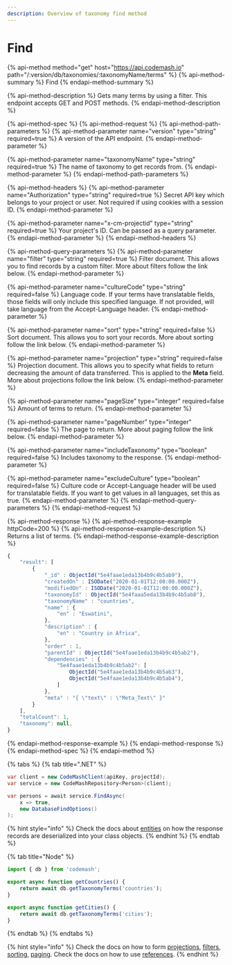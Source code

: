 ```yaml
---
description: Overview of taxonomy find method
---
```


# Find

{% api-method method="get" host="https://api.codemash.io" path="/:version/db/taxonomies/:taxonomyName/terms" %}
{% api-method-summary %}
Find
{% endapi-method-summary %}

{% api-method-description %}
Gets many terms by using a filter. This endpoint accepts GET and POST methods.
{% endapi-method-description %}

{% api-method-spec %}
{% api-method-request %}
{% api-method-path-parameters %}
{% api-method-parameter name="version" type="string" required=true %}
A version of the API endpoint.
{% endapi-method-parameter %}

{% api-method-parameter name="taxonomyName" type="string" required=true %}
The name of taxonomy to get records from.
{% endapi-method-parameter %}
{% endapi-method-path-parameters %}

{% api-method-headers %}
{% api-method-parameter name="Authorization" type="string" required=true %}
Secret API key which belongs to your project or user. Not required if using cookies with a session ID.
{% endapi-method-parameter %}

{% api-method-parameter name="x-cm-projectid" type="string" required=true %}
Your project's ID. Can be passed as a query parameter.
{% endapi-method-parameter %}
{% endapi-method-headers %}

{% api-method-query-parameters %}
{% api-method-parameter name="filter" type="string" required=true %}
Filter document. This allows you to find records by a custom filter. More about filters follow the link below.
{% endapi-method-parameter %}

{% api-method-parameter name="cultureCode" type="string" required=false %}
Language code. If your terms have translatable fields, those fields will only include this specified language. If not provided, will take language from the Accept-Language header.
{% endapi-method-parameter %}

{% api-method-parameter name="sort" type="string" required=false %}
Sort document. This allows you to sort your records. More about sorting follow the link below.
{% endapi-method-parameter %}

{% api-method-parameter name="projection" type="string" required=false %}
Projection document. This allows you to specify what fields to return decreasing the amount of data transferred. This is applied to the **Meta** field. More about projections follow the link below.
{% endapi-method-parameter %}

{% api-method-parameter name="pageSize" type="integer" required=false %}
Amount of terms to return.
{% endapi-method-parameter %}

{% api-method-parameter name="pageNumber" type="integer" required=false %}
The page to return. More about paging follow the link below.
{% endapi-method-parameter %}

{% api-method-parameter name="includeTaxonomy" type="boolean" required=false %}
Includes taxonomy to the response.
{% endapi-method-parameter %}

{% api-method-parameter name="excludeCulture" type="boolean" required=false %}
Culture code or Accept-Language header will be used for translatable fields. If you want to get values in all languages, set this as true.
{% endapi-method-parameter %}
{% endapi-method-query-parameters %}
{% endapi-method-request %}

{% api-method-response %}
{% api-method-response-example httpCode=200 %}
{% api-method-response-example-description %}
Returns a list of terms.
{% endapi-method-response-example-description %}

```javascript
{
    "result": [
        {
            "_id" : ObjectId("5e4faae1eda13b4b9c4b5ab9"),
            "createdOn" : ISODate("2020-01-01T12:00:00.000Z"),
            "modifiedOn" : ISODate("2020-01-01T12:00:00.000Z"),
            "taxonomyId" : ObjectId("5e4faaa5eda13b4b9c4b5ab8"),
            "taxonomyName" : "countries",
            "name" : {
                "en" : "Eswatini",
            },
            "description" : {
                "en" : "Country in Africa",
            },
            "order" : 1,
            "parentId" : ObjectId("5e4faae1eda13b4b9c4b5ab2"),
            "dependencies" : {
                "5e4faae1eda13b4b9c4b5ab2": [
                    ObjectId("5e4faae1eda13b4b9c4b5ab3"),
                    ObjectId("5e4faae1eda13b4b9c4b5ab4"),
                ]
            },
            "meta" : "{ \"text\" : \"Meta_Text\" }"
        }
    ],
    "totalCount": 1,
    "taxonomy": null,
}
```
{% endapi-method-response-example %}
{% endapi-method-response %}
{% endapi-method-spec %}
{% endapi-method %}

{% tabs %}
{% tab title=".NET" %}
```csharp
var client = new CodeMashClient(apiKey, projectId);
var service = new CodeMashRepository<Person>(client);

var persons = await service.FindAsync(
    x => true,
    new DatabaseFindOptions()
);
```

{% hint style="info" %}
Check the docs about [entities](../collections-api/entities.md) on how the response records are deserialized into your class objects.
{% endhint %}
{% endtab %}

{% tab title="Node" %}
```javascript
import { db } from 'codemash';

export async function getCountries() {
    return await db.getTaxonomyTerms('countries');
}

export async function getCities() {
    return await db.getTaxonomyTerms('cities');
}
```
{% endtab %}
{% endtabs %}

{% hint style="info" %}
Check the docs on how to form [projections](../../../other-topics/list-parameters/projection.md), [filters](../../../other-topics/list-parameters/filter.md), [sorting](../../../other-topics/list-parameters/sort.md), [paging](../../../other-topics/list-parameters/paging.md). Check the docs on how to use [references](../collections-api/references.md).
{% endhint %}

